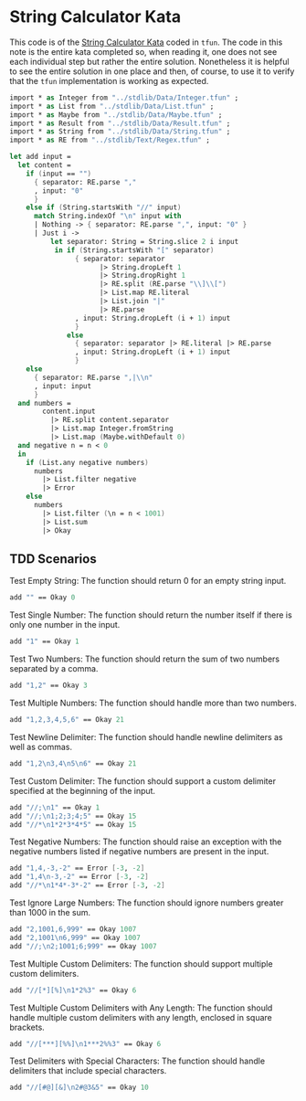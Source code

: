 # String Calculator Kata

This code is of the
[String Calculator Kata](https://katalyst.codurance.com/string-calculator) coded
in `tfun`. The code in this note is the entire kata completed so, when reading
it, one does not see each individual step but rather the entire solution.
Nonetheless it is helpful to see the entire solution in one place and then, of
course, to use it to verify that the `tfun` implementation is working as
expected.

```fsharp xassert id=StringCalculatorKata; style=exec
import * as Integer from "../stdlib/Data/Integer.tfun" ;
import * as List from "../stdlib/Data/List.tfun" ;
import * as Maybe from "../stdlib/Data/Maybe.tfun" ;
import * as Result from "../stdlib/Data/Result.tfun" ;
import * as String from "../stdlib/Data/String.tfun" ;
import * as RE from "../stdlib/Text/Regex.tfun" ;

let add input =
  let content =
    if (input == "") 
      { separator: RE.parse ","
      , input: "0" 
      }
    else if (String.startsWith "//" input)
      match String.indexOf "\n" input with
      | Nothing -> { separator: RE.parse ",", input: "0" }
      | Just i ->
          let separator: String = String.slice 2 i input
           in if (String.startsWith "[" separator)
                { separator: separator
                      |> String.dropLeft 1
                      |> String.dropRight 1
                      |> RE.split (RE.parse "\\]\\[") 
                      |> List.map RE.literal 
                      |> List.join "|" 
                      |> RE.parse
                , input: String.dropLeft (i + 1) input
                }
              else
                { separator: separator |> RE.literal |> RE.parse
                , input: String.dropLeft (i + 1) input
                }
    else
      { separator: RE.parse ",|\\n" 
      , input: input
      }
  and numbers = 
        content.input
          |> RE.split content.separator
          |> List.map Integer.fromString
          |> List.map (Maybe.withDefault 0)
  and negative n = n < 0
  in 
    if (List.any negative numbers)
      numbers
        |> List.filter negative
        |> Error
    else
      numbers
        |> List.filter (\n = n < 1001)
        |> List.sum
        |> Okay
```

## TDD Scenarios

Test Empty String: The function should return 0 for an empty string input.

```fsharp xassert id=EmptyString; use=StringCalculatorKata
add "" == Okay 0
```

Test Single Number: The function should return the number itself if there is only one number in the input.

```fsharp xassert id=SingleNumber; use=StringCalculatorKata
add "1" == Okay 1
```

Test Two Numbers: The function should return the sum of two numbers separated by a comma.

```fsharp xassert id=TwoNumbers; use=StringCalculatorKata
add "1,2" == Okay 3
```

Test Multiple Numbers: The function should handle more than two numbers.
```fsharp xassert id=MultipleNumbers; use=StringCalculatorKata
add "1,2,3,4,5,6" == Okay 21
```

Test Newline Delimiter: The function should handle newline delimiters as well as commas.

```fsharp xassert id=NewlineDelimiter; use=StringCalculatorKata
add "1,2\n3,4\n5\n6" == Okay 21
```

Test Custom Delimiter: The function should support a custom delimiter specified at the beginning of the input.

```fsharp xassert id=CustomDelimiter; use=StringCalculatorKata
add "//;\n1" == Okay 1
add "//;\n1;2;3;4;5" == Okay 15
add "//*\n1*2*3*4*5" == Okay 15
```

Test Negative Numbers: The function should raise an exception with the negative numbers listed if negative numbers are present in the input.

```fsharp xassert id=NegativeNumbers; use=StringCalculatorKata
add "1,4,-3,-2" == Error [-3, -2]
add "1,4\n-3,-2" == Error [-3, -2]
add "//*\n1*4*-3*-2" == Error [-3, -2]
```

Test Ignore Large Numbers: The function should ignore numbers greater than 1000 in the sum.

```fsharp xassert id=IgnoreLargeNumbers; use=StringCalculatorKata
add "2,1001,6,999" == Okay 1007
add "2,1001\n6,999" == Okay 1007
add "//;\n2;1001;6;999" == Okay 1007
```

Test Multiple Custom Delimiters: The function should support multiple custom delimiters.

```fsharp xassert id=MultipleCustomDelimiters; use=StringCalculatorKata
add "//[*][%]\n1*2%3" == Okay 6
```

Test Multiple Custom Delimiters with Any Length: The function should handle multiple custom delimiters with any length, enclosed in square brackets.

```fsharp xassert id=MultipleCustomDelimiters; use=StringCalculatorKata
add "//[***][%%]\n1***2%%3" == Okay 6
```

Test Delimiters with Special Characters: The function should handle delimiters that include special characters.

```fsharp xassert id=MultipleCustomDelimiters; use=StringCalculatorKata
add "//[#@][&]\n2#@3&5" == Okay 10
```
